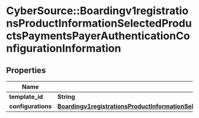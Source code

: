 # CyberSource::Boardingv1registrationsProductInformationSelectedProductsPaymentsPayerAuthenticationConfigurationInformation

## Properties
Name | Type | Description | Notes
------------ | ------------- | ------------- | -------------
**template_id** | **String** |  | [optional] 
**configurations** | [**Boardingv1registrationsProductInformationSelectedProductsPaymentsPayerAuthenticationConfigurationInformationConfigurations**](Boardingv1registrationsProductInformationSelectedProductsPaymentsPayerAuthenticationConfigurationInformationConfigurations.md) |  | [optional] 


